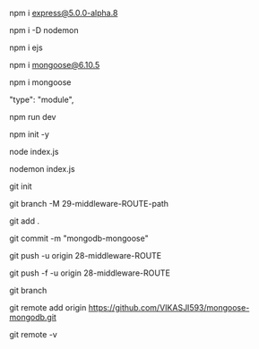

npm i express@5.0.0-alpha.8

npm i -D nodemon

npm i ejs

npm i mongoose@6.10.5

npm i mongoose

"type": "module",

npm run dev

npm init -y

node index.js

nodemon index.js

git init

git branch -M 29-middleware-ROUTE-path

git add .

git commit -m "mongodb-mongoose"

git push -u origin 28-middleware-ROUTE

git push -f -u origin 28-middleware-ROUTE

git branch

git remote add origin https://github.com/VIKASJI593/mongoose-mongodb.git

git remote -v
